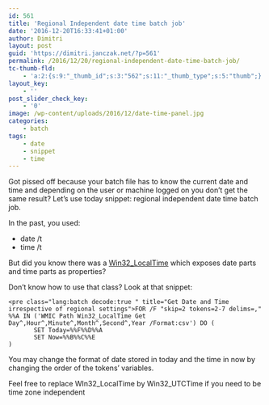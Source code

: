 ```yaml
---
id: 561
title: 'Regional Independent date time batch job'
date: '2016-12-20T16:33:41+01:00'
author: Dimitri
layout: post
guid: 'https://dimitri.janczak.net/?p=561'
permalink: /2016/12/20/regional-independent-date-time-batch-job/
tc-thumb-fld:
    - 'a:2:{s:9:"_thumb_id";s:3:"562";s:11:"_thumb_type";s:5:"thumb";}'
layout_key:
    - ''
post_slider_check_key:
    - '0'
image: /wp-content/uploads/2016/12/date-time-panel.jpg
categories:
    - batch
tags:
    - date
    - snippet
    - time
---
```


Got pissed off because your batch file has to know the current date and time and depending on the user or machine logged on you don’t get the same result? Let’s use today snippet: regional independent date time batch job.

In the past, you used:

- date /t
- time /t

But did you know there was a [Win32\_LocalTime](https://msdn.microsoft.com/en-us/library/aa394171(v=vs.85).aspx) which exposes date parts and time parts as properties?

Don’t know how to use that class? Look at that snippet:

```
<pre class="lang:batch decode:true " title="Get Date and Time irrespective of regional settings">FOR /F "skip=2 tokens=2-7 delims=," %%A IN ('WMIC Path Win32_LocalTime Get Day^,Hour^,Minute^,Month^,Second^,Year /Format:csv') DO ( 
       SET Today=%%F%%D%%A 
       SET Now=%%B%%C%%E 
) 
```

You may change the format of date stored in today and the time in now by changing the order of the tokens’ variables.

Feel free to replace WIn32\_LocalTime by Win32\_UTCTime if you need to be time zone independent